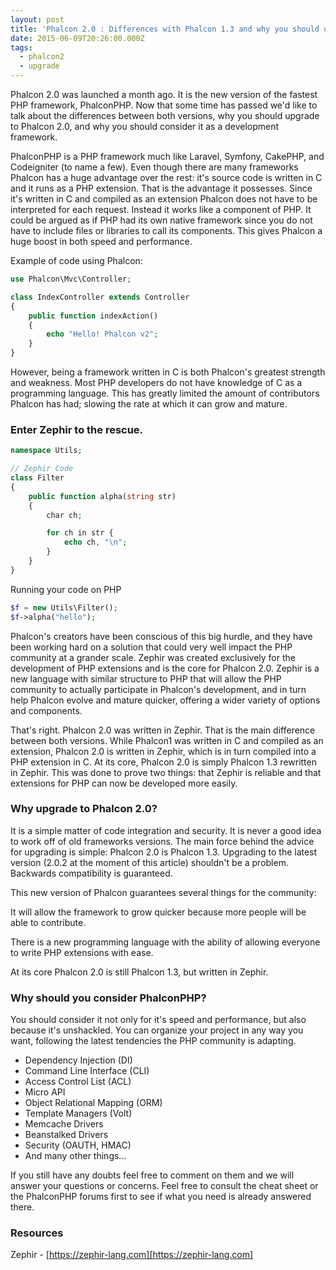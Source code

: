 ```yaml
---
layout: post
title: 'Phalcon 2.0 : Differences with Phalcon 1.3 and why you should upgrade.'
date: 2015-06-09T20:26:00.000Z
tags:
  - phalcon2
  - upgrade
---
```

Phalcon 2.0 was launched a month ago. It is the new version of the fastest PHP framework, PhalconPHP. Now that some time has passed we'd like to talk about the differences between both versions, why you should upgrade to Phalcon 2.0, and why you should consider it as a development framework.

PhalconPHP is a PHP framework much like Laravel, Symfony, CakePHP, and Codeigniter (to name a few). Even though there are many frameworks Phalcon has a huge advantage over the rest: it's source code is written in C and it runs as a PHP extension. That is the advantage it possesses. Since it's written in C and compiled as an extension Phalcon does not have to be interpreted for each request. Instead it works like a component of PHP. It could be argued as if PHP had its own native framework since you do not have to include files or libraries to call its components. This gives Phalcon a huge boost in both speed and performance.

Example of code using Phalcon:

```php
use Phalcon\Mvc\Controller;

class IndexController extends Controller
{
    public function indexAction()
    {
        echo "Hello! Phalcon v2";
    }
}
```

However, being a framework written in C is both Phalcon's greatest strength and weakness. Most PHP developers do not have knowledge of C as a programming language. This has greatly limited the amount of contributors Phalcon has had; slowing the rate at which it can grow and mature.

### Enter Zephir to the rescue.

```php
namespace Utils;

// Zephir Code
class Filter
{
    public function alpha(string str)
    {
        char ch;

        for ch in str {
            echo ch, "\n";
        }
    }
}
```

Running your code on PHP

```php
$f = new Utils\Filter();
$f->alpha("hello");
```

Phalcon's creators have been conscious of this big hurdle, and they have been working hard on a solution that could very well impact the PHP community at a grander scale. Zephir was created exclusively for the development of PHP extensions and is the core for Phalcon 2.0. Zephir is a new language with similar structure to PHP that will allow the PHP community to actually participate in Phalcon's development, and in turn help Phalcon evolve and mature quicker, offering a wider variety of options and components.

That's right. Phalcon 2.0 was written in Zephir. That is the main difference between both versions. While Phalcon1 was written in C and compiled as an extension, Phalcon 2.0 is written in Zephir, which is in turn compiled into a PHP extension in C. At its core, Phalcon 2.0 is simply Phalcon 1.3 rewritten in Zephir. This was done to prove two things: that Zephir is reliable and that extensions for PHP can now be developed more easily.

### Why upgrade to Phalcon 2.0?

It is a simple matter of code integration and security. It is never a good idea to work off of old frameworks versions. The main force behind the advice for upgrading is simple: Phalcon 2.0 is Phalcon 1.3. Upgrading to the latest version (2.0.2 at the moment of this article) shouldn't be a problem. Backwards compatibility is guaranteed.

This new version of Phalcon guarantees several things for the community:

It will allow the framework to grow quicker because more people will be able to contribute.

There is a new programming language with the ability of allowing everyone to write PHP extensions with ease.

At its core Phalcon 2.0 is still Phalcon 1.3, but written in Zephir.

### Why should you consider PhalconPHP?

You should consider it not only for it's speed and performance, but also because it's unshackled. You can organize your project in any way you want, following the latest tendencies the PHP community is adapting.

- Dependency Injection (DI)
- Command Line Interface (CLI)
- Access Control List (ACL)
- Micro API
- Object Relational Mapping (ORM)
- Template Managers (Volt)
- Memcache Drivers
- Beanstalked Drivers
- Security (OAUTH, HMAC)
- And many other things...

If you still have any doubts feel free to comment on them and we will answer your questions or concerns. Feel free to consult the cheat sheet or the PhalconPHP forums first to see if what you need is already answered there.

### Resources
Zephir - [https://zephir-lang.com][https://zephir-lang.com]
